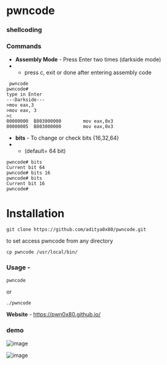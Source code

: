 # pwncode
### shellcoding 

### Commands
- **Assembly Mode** - Press Enter two times (darkside mode)
- - press c, exit or done after entering assembly code
```
 pwncode 
pwncode#
type in Enter
---Darkside---
>mov eax,3
>mov eax, 3
>c
00000000  B803000000        mov eax,0x3
00000005  B803000000        mov eax,0x3
```

- **bits** - To change or check bits {16,32,64}
- -  (default= 64 bit)

```
pwncode# bits
Current bit 64
pwncode# bits 16
pwncode# bits
Current bit 16
pwncode#

```

# Installation

` git clone https://github.com/aditya0x80/pwncode.git `

to set access pwncode from any directory

` cp pwncode /usr/local/bin/ `

### Usage -

`pwncode`

or

`./pwncode`

**Website** - https://pwn0x80.github.io/


### demo

![image](https://user-images.githubusercontent.com/25504458/125067038-57c13a80-e0d1-11eb-806d-9a3c70710b00.png)


![image](https://user-images.githubusercontent.com/25504458/124901325-866ee080-dfff-11eb-97f9-ef52dc793da0.png)
